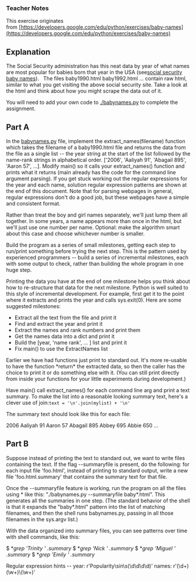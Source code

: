 ### Teacher Notes

This exercise originates from [https://developers.google.com/edu/python/exercises/baby-names](https://developers.google.com/edu/python/exercises/baby-names)

Explanation 
------------

The Social Security administration has this neat data by year of what names are most popular for babies born that year in the USA (see[social security baby names](http://www.socialsecurity.gov/OACT/babynames/)).   The files baby1990.html baby1992.html ... contain raw html, similar to what you get visiting the above social security site. Take a look at the html and think about how you might scrape the data out of it.

You will need to add your own code to [./babynames.py](./babynames.py) to complete the assignment.

Part A
------

In the [babynames.py](./babynames.py) file, implement the extract\_names(filename) function which takes the filename of a baby1990.html file and returns the data from the file as a single list -- the year string at the start of the list followed by the name-rank strings in alphabetical order. \['2006', 'Aaliyah 91', 'Abagail 895', 'Aaron 57', ...\]. Modify main() so it calls your extract\_names() function and prints what it returns (main already has the code for the command line argument parsing). If you get stuck working out the regular expressions for the year and each name, solution regular expression patterns are shown at the end of this document. Note that for parsing webpages in general, regular expressions don't do a good job, but these webpages have a simple and consistent format.

Rather than treat the boy and girl names separately, we'll just lump them all together. In some years, a name appears more than once in the html, but we'll just use one number per name. Optional: make the algorithm smart about this case and choose whichever number is smaller.

Build the program as a series of small milestones, getting each step to run/print something before trying the next step. This is the pattern used by experienced programmers -- build a series of incremental milestones, each with some output to check, rather than building the whole program in one huge step.

Printing the data you have at the end of one milestone helps you think about how to re-structure that data for the next milestone. Python is well suited to this style of incremental development. For example, first get it to the point where it extracts and prints the year and calls sys.exit(0). Here are some suggested milestones:

*   Extract all the text from the file and print it
*   Find and extract the year and print it
*   Extract the names and rank numbers and print them
*   Get the names data into a dict and print it
*   Build the \[year, 'name rank', ... \] list and print it
*   Fix main() to use the ExtractNames list

Earlier we have had functions just print to standard out. It's more re-usable to have the function \*return\* the extracted data, so then the caller has the choice to print it or do something else with it. (You can still print directly from inside your functions for your little experiments during development.)

Have main() call extract_names() for each command line arg and print a text summary. To make the list into a reasonable looking summary text, here's a clever use of join:`text = '\n'.join(mylist) + '\n'`

The summary text should look like this for each file:

2006
Aaliyah 91
Aaron 57
Abagail 895
Abbey 695
Abbie 650
...

Part B
------

Suppose instead of printing the text to standard out, we want to write files containing the text. If the flag --summaryfile is present, do the following: for each input file 'foo.html', instead of printing to standard output, write a new file 'foo.html.summary' that contains the summary text for that file.

Once the --summaryfile feature is working, run the program on all the files using * like this: "./babynames.py --summaryfile baby*.html". This generates all the summaries in one step. (The standard behavior of the shell is that it expands the "baby*.html" pattern into the list of matching filenames, and then the shell runs babynames.py, passing in all those filenames in the sys.argv list.)

With the data organized into summary files, you can see patterns over time with shell commands, like this:

$ **grep 'Trinity ' *.summary**
$ **grep 'Nick ' *.summary**
$ **grep 'Miguel ' *.summary**
$ **grep 'Emily ' *.summary**

Regular expression hints -- year: r'Popularity\\sin\\s(\\d\\d\\d\\d)' names: r'<td>(\\d+)</td><td>(\\w+)</td>\\<td>(\\w+)</td>'